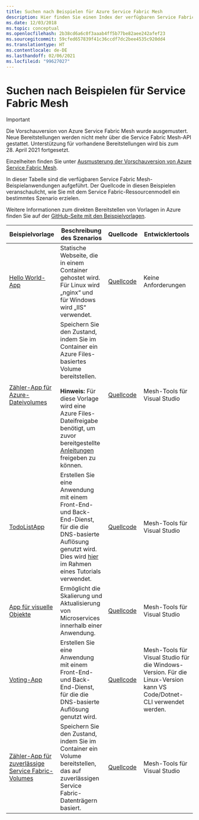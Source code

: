 ```yaml
---
title: Suchen nach Beispielen für Azure Service Fabric Mesh
description: Hier finden Sie einen Index der verfügbaren Service Fabric Mesh-Beispielanwendungen. Der Quellcode in diesen Beispielen veranschaulicht, wie Sie mit dem Service Fabric-Ressourcenmodell ein bestimmtes Szenario erzielen.
ms.date: 12/03/2018
ms.topic: conceptual
ms.openlocfilehash: 2b38cd6a6c0f3aaab4ff5b77be82aee242afef23
ms.sourcegitcommit: 59cfed657839f41c36ccdf7dc2bee4535c920dd4
ms.translationtype: HT
ms.contentlocale: de-DE
ms.lasthandoff: 02/06/2021
ms.locfileid: "99627027"
---
```

# <a name="find-service-fabric-mesh-samples"></a>Suchen nach Beispielen für Service Fabric Mesh

> [!IMPORTANT]
> Die Vorschauversion von Azure Service Fabric Mesh wurde ausgemustert. Neue Bereitstellungen werden nicht mehr über die Service Fabric Mesh-API gestattet. Unterstützung für vorhandene Bereitstellungen wird bis zum 28. April 2021 fortgesetzt.
> 
> Einzelheiten finden Sie unter [Ausmusterung der Vorschauversion von Azure Service Fabric Mesh](https://azure.microsoft.com/updates/azure-service-fabric-mesh-preview-retirement/).

In dieser Tabelle sind die verfügbaren Service Fabric Mesh-Beispielanwendungen aufgeführt. Der Quellcode in diesen Beispielen veranschaulicht, wie Sie mit dem Service Fabric-Ressourcenmodell ein bestimmtes Szenario erzielen.

Weitere Informationen zum direkten Bereitstellen von Vorlagen in Azure finden Sie auf der [GitHub-Seite mit den Beispielvorlagen](https://github.com/Azure-Samples/service-fabric-mesh/blob/master/templates/README.md).

|Beispielvorlage|Beschreibung des Szenarios|Quellcode|Entwicklertools|
|------------|--------------------|----------|----------------------|
| [Hello World-App](https://github.com/Azure-Samples/service-fabric-mesh/tree/master/templates/helloworld) | Statische Webseite, die in einem Container gehostet wird. Für Linux wird „nginx“ und für Windows wird „IIS“ verwendet. | [Quellcode](https://github.com/Azure-Samples/service-fabric-mesh/tree/master/src/helloworld) | Keine Anforderungen |
| [Zähler-App für Azure-Dateivolumes](https://github.com/Azure-Samples/service-fabric-mesh/tree/master/templates/counter/readme.md) | Speichern Sie den Zustand, indem Sie im Container ein Azure Files-basiertes Volume bereitstellen. <br><br> **Hinweis:** Für diese Vorlage wird eine Azure Files-Dateifreigabe benötigt, um zuvor bereitgestellte [Anleitungen](../storage/files/storage-how-to-create-file-share.md) freigeben zu können. | [Quellcode](https://github.com/Azure-Samples/service-fabric-mesh/tree/master/src/counter) | Mesh-Tools für Visual Studio |
| [TodoListApp](https://github.com/Azure-Samples/service-fabric-mesh/tree/master/templates/todolist) | Erstellen Sie eine Anwendung mit einem Front-End- und Back-End-Dienst, für die die DNS-basierte Auflösung genutzt wird. Dies wird [hier](./service-fabric-mesh-tutorial-create-dotnetcore.md) im Rahmen eines Tutorials verwendet. | [Quellcode](https://github.com/Azure-Samples/service-fabric-mesh/tree/master/src/todolistapp) | Mesh-Tools für Visual Studio |
| [App für visuelle Objekte](https://github.com/Azure-Samples/service-fabric-mesh/tree/master/templates/visualobjects) | Ermöglicht die Skalierung und Aktualisierung von Microservices innerhalb einer Anwendung. | [Quellcode](https://github.com/Azure-Samples/service-fabric-mesh/tree/master/src/visualobjects) |  Mesh-Tools für Visual Studio |
| [Voting-App](https://github.com/Azure-Samples/service-fabric-mesh/tree/master/templates/voting) | Erstellen Sie eine Anwendung mit einem Front-End- und Back-End-Dienst, für die die DNS-basierte Auflösung genutzt wird. | [Quellcode](https://github.com/Azure-Samples/service-fabric-mesh/tree/master/src/votingapp) | Mesh-Tools für Visual Studio für die Windows-Version. Für die Linux-Version kann VS Code/Dotnet-CLI verwendet werden. |
| [Zähler-App für zuverlässige Service Fabric-Volumes](https://github.com/Azure-Samples/service-fabric-mesh/tree/master/templates/counter/readme.sfreliablevolume.md)| Speichern Sie den Zustand, indem Sie im Container ein Volume bereitstellen, das auf zuverlässigen Service Fabric-Datenträgern basiert.| [Quellcode](https://github.com/Azure-Samples/service-fabric-mesh/tree/master/src/counter) | Mesh-Tools für Visual Studio |
